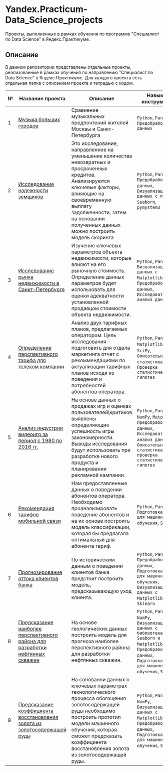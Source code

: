 # Yandex.Practicum-Data_Science_projects
Проекты, выполненные в рамках обучения по программе "Специалист по Data Science" в Яндекс.Практикуме.

## Описание

В данном репозитории представлены отдельные проекты, реализованные в рамках обучения по направлению "Cпециалист по Data Science" в Яндекс.Практикуме.
Для каждого проекта есть отдельная папка с описанием проекта и тетрадью с кодом.

| № | Название проекта | Описание | Навыки и инструменты |
|---|------------------|----------|----------------------|
| 1 | [Музыка больших городов](https://github.com/Avrel1a/Yandex.Practicum-Data_Science_projects/tree/main/1.%20Music_preferences_in_Moscow_and_St_Petersburg)| Сравнение музыкальных предпочтений жителей Москвы и Санкт-Петербурга | `Python`, `Pandas`, `Предобработка данных` |
| 2 | [Исследование надежности земщиков](https://github.com/Avrel1a/Yandex.Practicum-Data_Science_projects/tree/main/2.%20Credit_worthiness_research) | Это исследование, направленное на уменьшение количества невозвратных и просроченных кредитов. Анализируются ключевые факторы, влияющие на своевременную выплату задолженности, затем на основании полученных данных можно построить модель скоринга | `Python`, `Pandas`, `Предобработка данных`, `Визуализация данных с помощью Seaborn`, `pymystem3` |
| 3 | [Исследование рынка недвижимости в Санкт-Петербурге](https://github.com/Avrel1a/Yandex.Practicum-Data_Science_projects/tree/main/3.%20Real_Estate_Survey) | Изучение ключевых параметров объекта недвижимости, которые влияют на его рыночную стоимость. Определение данных параметров будет использовать для оценки адекватности установленной продавцом стоимости объекта недвижимости. | `Python`, `Pandas`, `Визуализация данных с Matplotlib`, `Предобработка данных`, `Исследовательский анализ данных` |
| 4 | [Определение перспективного тарифа для телеком компании](https://github.com/Avrel1a/Yandex.Practicum-Data_Science_projects/tree/main/4.%20choosing_the_most_cost-effective_tariff) | Анализ двух тарифных планов, предлагаемых оператором. Цель исследования - подготовить для отдела маркетинга отчет с рекоммендациями по актуализации тарифных планов исходя из поведения и потребностей абонентов оператора. | `Python`, `Pandas`, `Matplotlib`, `NumPy`, `SciPy`, `Описательная статистика`, `Проверка статистических гипотез` |
| 5 | [Анализ индустрии видеоигр за период с 1980 по 2016 гг.](https://github.com/Avrel1a/Yandex.Practicum-Data_Science_projects/tree/main/5.%20gamedev_Project) | На основе данных о продажах игр и оценках пользователей\критиков выявлены определяющие успешность игры закономерности. Выводы исследования будут использовать при разработке нового продукта и планировании рекламной кампании. | `Python`, `Pandas`, `NumPy`, `Matplotlib`, `Предобработка данных`, `Исследовательский анализ данных`, `Описательная статистика проверка статистических гипотез` |
| 6 | [Рекомендация тарифов мобильной связи](https://github.com/Avrel1a/Yandex.Practicum-Data_Science_projects/tree/main/6.%20mobile_tarrifs_prediction) | Нам предоставленные данных о поведении абонентов оператора. Необходимо проанализировать поведение абонентов и на их основе построить модель классификации, которая бы предлагала оптимальный для абонента тариф. | `Python`, `Pandas`, `Подготовка данных для машинного обучения`, `Sklearn` |
| 7 | [Прогнозирование оттока клиентов банка](https://github.com/Avrel1a/Yandex.Practicum-Data_Science_projects/tree/main/7.%20customer_outlow_prediction) | По историческим данным о поведении клиентов банка предстоит построить модель, предсказывающую уход клиента. | `Python`, `Pandas`, `Предобработка данных`, `Подготовка данных для машинного обучения`, `Визуализация данных с Matplotlib`, `NumPY`, `Sklearn` |
| 8 | [Предсказание наиболее перспективного района для разработки нефтянных скважин](https://github.com/Avrel1a/Yandex.Practicum-Data_Science_projects/tree/main/8.%20choosing_cost-effective_region_for_oil_wells) | На основе геологических данных построить модель для прогноза наиболее перспективного района для разработки нефтянныз скважин. | `Python`, `Pandas`, `NumPy`, `Визуализация данных с библиотеками Seaborn и Matplotlib`, `Предобработка данных`, `Подготовка данных для машинного обучения`, `Sklearn` |
| 9 | [Предсказание коэффициента восстановления золота из золотосодержащей руды](https://github.com/Avrel1a/Yandex.Practicum-Data_Science_projects/tree/main/9.%20gold_recovery) | На сонованни данных о ключевых параметрах технологического процесса обогощения золотосодержащей руды необходимо построить прототип модели машинного обучения, которая сможет предсказать коэффициента восстановления золота из золотосодержащей руды. | `Python`, `Pandas`, `NumPy`, `Визуализация данных с Matplotlib`, `Предобработка данных`, `Подготовка данных для машинного обучения`, `Sklearn` |
